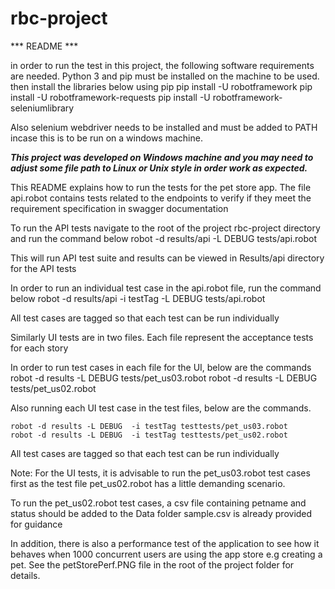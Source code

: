# rbc-project

*** README ***

in order to run the test in this project, the following software requirements
are needed.
Python 3 and pip must be installed on the machine to be used.
then install the libraries below using pip
pip install -U robotframework
pip install -U robotframework-requests
pip install -U robotframework-seleniumlibrary

Also selenium webdriver needs to be installed and must be added to PATH
incase this is to be run on a windows machine.

***This project was developed on Windows machine and you may need to adjust
some file path to Linux or Unix style in order work as expected.***


This README explains how to run the tests for the pet store app.
The file api.robot contains tests related to the endpoints to verify if they meet the requirement specification
in swagger documentation

To run the API tests navigate to the root of the project rbc-project directory and run the command below
           robot -d results/api -L DEBUG tests/api.robot

This will run API test suite and results can be viewed in Results/api directory for the API tests

In order to run an individual test case in the api.robot file, run the command below
			robot -d results/api  -i testTag -L DEBUG tests/api.robot

All test cases are tagged so that each test can be run individually


Similarly UI tests are in two files. Each file represent the acceptance tests for each story

In order to run test cases in each file for the UI, below are the commands
	robot -d results -L DEBUG tests/pet_us03.robot
	robot -d results -L DEBUG tests/pet_us02.robot

Also running each UI test case in the test files, below are the commands.

	robot -d results -L DEBUG  -i testTag testtests/pet_us03.robot
	robot -d results -L DEBUG  -i testTag testtests/pet_us02.robot

All test cases are tagged so that each test can be run individually

Note: For the UI tests, it is advisable to run the pet_us03.robot test cases first as the test file pet_us02.robot
has a little demanding scenario.

To run the pet_us02.robot test cases, a csv file containing petname and status should be added to the Data folder
sample.csv is already provided for guidance 

In addition, there is also a performance test of the application to see how it behaves when 1000 concurrent users
are using the app store e.g creating a pet.
See the petStorePerf.PNG file in the root of the project folder for details.
